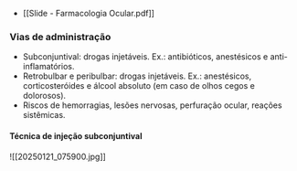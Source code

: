 - [[Slide - Farmacologia Ocular.pdf]]
### Vias de administração
- Subconjuntival: drogas injetáveis. Ex.: antibióticos, anestésicos e anti-inflamatórios.
- Retrobulbar e peribulbar: drogas injetáveis. Ex.: anestésicos, corticosteróides e álcool absoluto (em caso de olhos cegos e dolorosos).
- Riscos de hemorragias, lesões nervosas, perfuração ocular, reações sistêmicas.
#### Técnica de injeção subconjuntival

![[20250121_075900.jpg]]
